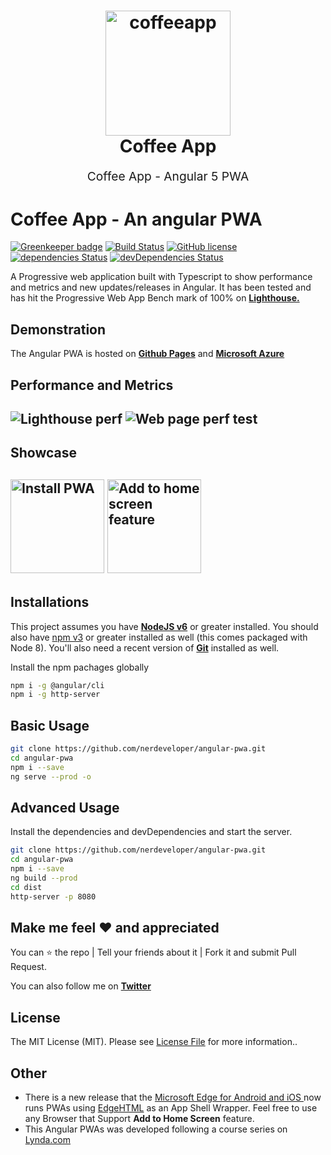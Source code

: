  <h1 align="center">
  <img src="https://github.com/nerdeveloper/angular-pwa/blob/master/screens/coffee.png" alt="coffeeapp" title="coffee App" width="200">
  <br>
  Coffee App
  <br>
</h1>
<p align="center" style="font-size: 1.2rem;">Coffee App - Angular 5 PWA</p>
   
   # Coffee App - An angular PWA

[![Greenkeeper badge](https://badges.greenkeeper.io/nerdeveloper/angular-pwa.svg)](https://greenkeeper.io/)
[![Build Status](https://travis-ci.org/nerdeveloper/angular-pwa.svg?branch=master)](https://travis-ci.org/nerdeveloper/angular-pwa)
[![GitHub license](https://img.shields.io/badge/license-MIT-blue.svg)](https://github.com/nerdeveloper/angular-pwa/blob/master/LICENSE)
[![dependencies Status](https://david-dm.org/nerdeveloper/angular-pwa/status.svg)](https://david-dm.org/nerdeveloper/angular-pwa)
[![devDependencies Status](https://david-dm.org/nerdeveloper/angular-pwa/dev-status.svg)](https://david-dm.org/nerdeveloper/angular-pwa?type=dev)

A Progressive web application built with Typescript to show performance and metrics and new updates/releases in Angular. It has been tested and has hit the Progressive Web App Bench mark of 100% on **[Lighthouse.](https://developers.google.com/web/tools/lighthouse/)**

## Demonstration
The Angular PWA is hosted on **[Github Pages](https://nerdeveloper.github.io/angular-pwa)** and **[Microsoft Azure](http://pwadb.azurewebsites.net/coffee)**

## Performance and Metrics
<h2>
  <img src="https://github.com/nerdeveloper/angular-pwa/blob/master/screens/lighthouse.png" alt="Lighthouse perf" title="Light house">
  <img src="https://github.com/nerdeveloper/angular-pwa/blob/master/screens/webtest.png" alt="Web page perf test" title="Web page Perf test">
  </h2>

  ## Showcase
  <h2>

  <img src="https://github.com/nerdeveloper/angular-pwa/blob/master/screens/edge_2.jpg" alt="Install PWA" title="Install PWA" width="150">
  <img src="https://github.com/nerdeveloper/angular-pwa/blob/master/screens/edge_3.jpg" alt="Add to home screen feature" title="Microsoft edge *Add to home screen* feature" width="150">
  </h2>


## Installations

This project assumes you have **[NodeJS v6](http://nodejs.org/)** or greater installed. You should
also have [npm v3](https://www.npmjs.com/) or greater installed as well (this comes packaged
with Node 8). You'll also need a recent version of **[Git](https://git-scm.com/)** installed
as well.

Install the npm pachages globally
```sh
npm i -g @angular/cli
npm i -g http-server
```

## Basic Usage

```bash
git clone https://github.com/nerdeveloper/angular-pwa.git
cd angular-pwa
npm i --save
ng serve --prod -o
```

## Advanced Usage
Install the dependencies and devDependencies and start the server.
```bash
git clone https://github.com/nerdeveloper/angular-pwa.git
cd angular-pwa
npm i --save
ng build --prod 
cd dist
http-server -p 8080
```



## Make me feel :heart: and appreciated

You can :star: the repo | Tell your friends about it | Fork it and submit Pull Request.

You can also follow me on **[Twitter](https://twitter.com/_nerdeveloper)**

## License

The MIT License (MIT). Please see [License File](LICENSE) for more information..
## Other
- There is a new release that the [Microsoft Edge for Android and iOS ](https://blogs.windows.com/msedgedev/2018/02/06/welcoming-progressive-web-apps-edge-windows-10/) now runs PWAs using [EdgeHTML](https://blogs.windows.com/msedgedev/tag/edgehtml-17/) as an App Shell Wrapper. Feel free to use any Browser that Support **Add to Home Screen** feature.
- This Angular PWAs was developed following a course series on [Lynda.com](https://www.lynda.com/Angular-tutorials/Angular-Progressive-Web-Apps/590845-2.html?srchtrk=index%3a2%0alinktypeid%3a2%0aq%3aangular+pwa%0apage%3a1%0as%3arelevance%0asa%3atrue%0aproducttypeid%3a2)
